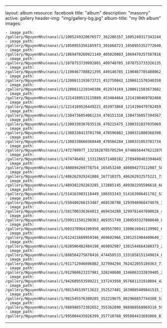 
---
layout: album
resource: facebook
title: "album"
description: "masonry"
active: gallery
header-img: "img/gallery-bg.jpg"
album-title: "my 9th album"
images:
    
    - image_path: /gallery/NguyenNhu(nana)/1/1005249320676577_362286357_1005249317343244_2719347205115088550_n.jpg
    - image_path: /gallery/NguyenNhu(nana)/1/1050955356105973_391668723_1050955352772640_3923206959476410627_n.jpg
    - image_path: /gallery/NguyenNhu(nana)/1/1069470260921149_405020803_1069470257587816_8317763325301541577_n.jpg
    - image_path: /gallery/NguyenNhu(nana)/1/1078753739992801_409748785_1078753733326135_6203772847632430314_n.jpg
    - image_path: /gallery/NguyenNhu(nana)/1/1190467788821395_449146785_1190467785488062_4577271395148149730_n.jpg
    - image_path: /gallery/NguyenNhu(nana)/1/1208611193673721_452750842_1208611570340350_8850870635478613785_n.jpg
    - image_path: /gallery/NguyenNhu(nana)/1/1208611210340386_452974169_1208611583673682_6739860176842633861_n.jpg
    - image_path: /gallery/NguyenNhu(nana)/1/1214189513115889_453484664_1214190469782460_6199281138303295185_n.jpg
    - image_path: /gallery/NguyenNhu(nana)/1/1214189526449221_453973860_1214190479782459_7971276030589218624_n.jpg
    - image_path: /gallery/NguyenNhu(nana)/1/1304736054061234_470151310_1304736057394567_2691463150381463068_n.jpg
    - image_path: /gallery/NguyenNhu(nana)/1/1308330367035136_470215475_1308331037035069_4489845947878209253_n.jpg
    - image_path: /gallery/NguyenNhu(nana)/1/1308330413701798_470596882_1308331080368398_5151458562080867916_n.jpg
    - image_path: /gallery/NguyenNhu(nana)/1/1308330660368440_470566284_1308331053701734_3235395798936287257_n.jpg
    - image_path: /gallery/NguyenNhu(nana)/1/472709977_1321628785705294_6748656447621287040_n.jpg
    - image_path: /gallery/NguyenNhu(nana)/1/474746492_1331266571408182_2789498483394649398_n.jpg
    - image_path: /gallery/NguyenNhu(nana)/1/480894269778754_165453240_480894273112087_5873928845763301879_n.jpg
    - image_path: /gallery/NguyenNhu(nana)/1/486262929241888_167710375_486262932575221_7393877095848557763_n.jpg
    - image_path: /gallery/NguyenNhu(nana)/1/489382292263285_172085145_489382295596618_6844337690388709171_n.jpg
    - image_path: /gallery/NguyenNhu(nana)/1/514163983118449_186553343_514163986451782_5333706555863053973_n.jpg
    - image_path: /gallery/NguyenNhu(nana)/1/550480266153487_468538798_1293940968474076_3296967566314642492_n.jpg
    - image_path: /gallery/NguyenNhu(nana)/1/581700336364813_469434280_1299781447890028_4003277639290747385_n.jpg
    - image_path: /gallery/NguyenNhu(nana)/1/599111501290363_469351749_1300593327808840_8188967264203448081_n.jpg
    - image_path: /gallery/NguyenNhu(nana)/1/603378964196950_469557003_1300616041139902_699540183719044152_n.jpg
    - image_path: /gallery/NguyenNhu(nana)/1/612421669959346_469602966_1301251904409649_7171822710133647084_n.jpg
    - image_path: /gallery/NguyenNhu(nana)/1/620506482484198_469892987_1301544664380373_2483405618935538900_n.jpg
    - image_path: /gallery/NguyenNhu(nana)/1/888564275678416_474450533_1331858151349024_8221905799532395649_n.jpg
    - image_path: /gallery/NguyenNhu(nana)/1/911712946696882_327994294_762422055189363_7122613073030035337_n.jpg
    - image_path: /gallery/NguyenNhu(nana)/1/912968623237981_328240600_1346063332839405_2869176237573016424_n.jpg
    - image_path: /gallery/NguyenNhu(nana)/1/942689553599221_337243950_957681131918084_4298988018316590890_n.jpg
    - image_path: /gallery/NguyenNhu(nana)/1/981545539713622_352527481_1639885409841515_3951269357014842250_n.jpg
    - image_path: /gallery/NguyenNhu(nana)/1/981545576380285_352219675_802966857744308_5314713656091184716_n.jpg
    - image_path: /gallery/NguyenNhu(nana)/1/988988572302652_355362890_988988568969319_5992919801627925045_n.jpg
    - image_path: /gallery/NguyenNhu(nana)/1/995084435026399_357710768_995084431693066_8104282062574364184_n.jpg
---